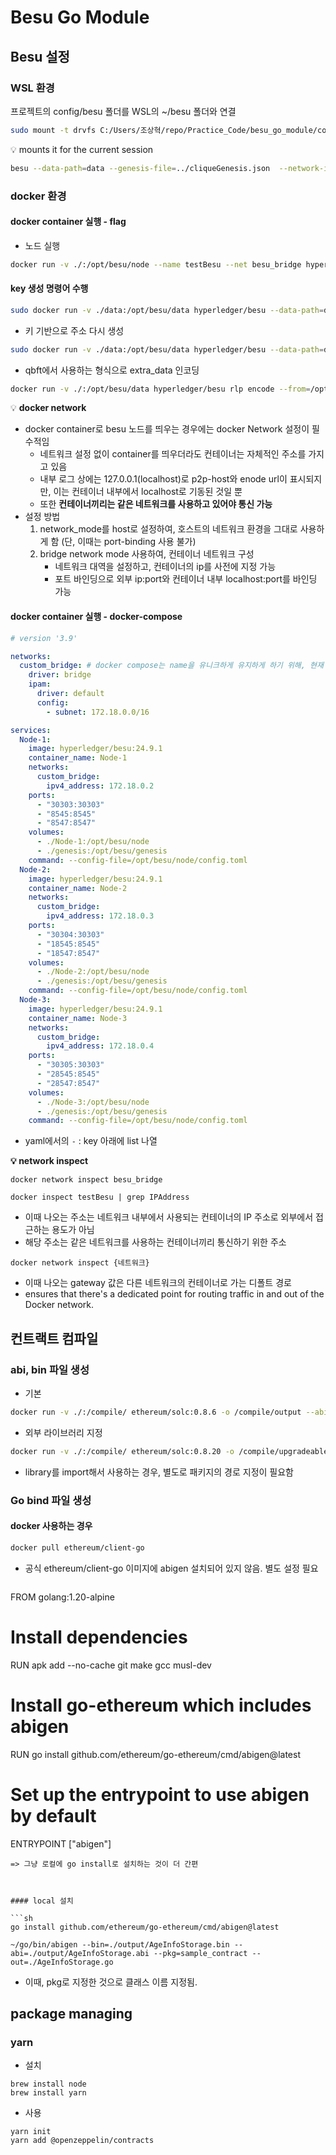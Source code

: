 # Besu Go Module



## Besu 설정



### WSL 환경

프로젝트의 config/besu 폴더를 WSL의 ~/besu 폴더와 연결

```sh
sudo mount -t drvfs C:/Users/조상혁/repo/Practice_Code/besu_go_module/config/besu ~/besu
```
:bulb: mounts it for the current session

```sh
besu --data-path=data --genesis-file=../cliqueGenesis.json  --network-id 123 --p2p-port=30304 --rpc-http-enabled --rpc-http-api=ETH,NET,CLIQUE --host-allowlist="*" --rpc-http-cors-origins="all" --rpc-http-port=8546
```



### docker 환경

#### docker container 실행 - flag

- 노드 실행

```sh
docker run -v ./:/opt/besu/node --name testBesu --net besu_bridge hyperledger/besu --config-file=/opt/besu/node/config.toml
```



#### key 생성 명령어 수행

```sh
sudo docker run -v ./data:/opt/besu/data hyperledger/besu --data-path=data public-key export-address --to=data/node1Address
```
- 키 기반으로 주소 다시 생성

```sh
sudo docker run -v ./data:/opt/besu/data hyperledger/besu --data-path=data public-key export-address --node-private-key-file=/opt/besu/data/key --to=data/node1Address
```
- qbft에서 사용하는 형식으로 extra_data 인코딩

```sh
docker run -v ./:/opt/besu/data hyperledger/besu rlp encode --from=/opt/besu/data/toEncode.json --type=QBFT_EXTRA_DATA
```


:bulb: **docker network**

- docker container로 besu 노드를 띄우는 경우에는 docker Network 설정이 필수적임
  - 네트워크 설정 없이 container를 띄우더라도 컨테이너는 자체적인 주소를 가지고 있음
  - 내부 로그 상에는 127.0.0.1(localhost)로 p2p-host와 enode url이 표시되지만, 이는 컨테이너 내부에서 localhost로 기동된 것일 뿐
  - 또한 **컨테이너끼리는 같은 네트워크를 사용하고 있어야 통신 가능**
- 설정 방법
  1. network_mode를 host로 설정하여, 호스트의 네트워크 환경을 그대로 사용하게 함
     (단, 이때는 port-binding 사용 불가)
  2. bridge network mode 사용하여, 컨테이너 네트워크 구성
     - 네트워크 대역을 설정하고, 컨테이너의 ip를 사전에 지정 가능
     - 포트 바인딩으로 외부 ip:port와 컨테이너 내부 localhost:port를 바인딩 가능



#### docker container 실행 - docker-compose

```yaml
# version '3.9'

networks:
  custom_bridge: # docker compose는 name을 유니크하게 유지하게 하기 위해, 현재 폴더명을 네트워크 이름 앞에 붙임
    driver: bridge
    ipam:
      driver: default
      config:
        - subnet: 172.18.0.0/16

services:
  Node-1:
    image: hyperledger/besu:24.9.1
    container_name: Node-1
    networks: 
      custom_bridge:
        ipv4_address: 172.18.0.2
    ports:
      - "30303:30303"
      - "8545:8545"
      - "8547:8547"
    volumes:
      - ./Node-1:/opt/besu/node
      - ./genesis:/opt/besu/genesis
    command: --config-file=/opt/besu/node/config.toml
  Node-2:
    image: hyperledger/besu:24.9.1
    container_name: Node-2
    networks:
      custom_bridge:
        ipv4_address: 172.18.0.3
    ports:
      - "30304:30303"
      - "18545:8545"
      - "18547:8547"
    volumes:
      - ./Node-2:/opt/besu/node
      - ./genesis:/opt/besu/genesis
    command: --config-file=/opt/besu/node/config.toml
  Node-3:
    image: hyperledger/besu:24.9.1
    container_name: Node-3
    networks:
      custom_bridge:
        ipv4_address: 172.18.0.4
    ports:
      - "30305:30303"
      - "28545:8545"
      - "28547:8547"
    volumes:
      - ./Node-3:/opt/besu/node
      - ./genesis:/opt/besu/genesis
    command: --config-file=/opt/besu/node/config.toml
```

- yaml에서의 `-` : key 아래에 list 나열



**:bulb: network inspect**

`docker network inspect besu_bridge`

`docker inspect testBesu | grep IPAddress`

- 이때 나오는 주소는 네트워크 내부에서 사용되는 컨테이너의 IP 주소로 외부에서 접근하는 용도가 아님
- 해당 주소는 같은 네트워크를 사용하는 컨테이너끼리 통신하기 위한 주소

`docker network inspect {네트워크} `

- 이때 나오는 gateway 값은 다른 네트워크의 컨테이너로 가는 디폴트 경로
- ensures that there's a dedicated point for routing traffic in and out of the Docker network.





## 컨트랙트 컴파일



### abi, bin 파일 생성

- 기본

````sh
docker run -v ./:/compile/ ethereum/solc:0.8.6 -o /compile/output --abi --bin ./compile/AgeInfoStorage.sol
````

- 외부 라이브러리 지정

```sh
docker run -v ./:/compile/ ethereum/solc:0.8.20 -o /compile/upgradeable/proxy/output --abi --bin @openzeppelin=/compile/node_modules/@openzeppelin/ ./compile/upgradeable/proxy/MyProxy.sol
```

- library를 import해서 사용하는 경우, 별도로 패키지의 경로 지정이 필요함



### Go bind 파일 생성

#### docker 사용하는 경우

```sh
docker pull ethereum/client-go
```

- 공식 ethereum/client-go 이미지에 abigen 설치되어 있지 않음. 별도 설정 필요

  ```sh
FROM golang:1.20-alpine

# Install dependencies
RUN apk add --no-cache git make gcc musl-dev

# Install go-ethereum which includes abigen
RUN go install github.com/ethereum/go-ethereum/cmd/abigen@latest

# Set up the entrypoint to use abigen by default
ENTRYPOINT ["abigen"]
  ```
  => 그냥 로컬에 go install로 설치하는 것이 더 간편



#### local 설치

```sh
go install github.com/ethereum/go-ethereum/cmd/abigen@latest

~/go/bin/abigen --bin=./output/AgeInfoStorage.bin --abi=./output/AgeInfoStorage.abi --pkg=sample_contract --out=./AgeInfoStorage.go
```

- 이때, pkg로 지정한 것으로 클래스 이름 지정됨. 



## package managing

### yarn
- 설치
```
brew install node
brew install yarn
```
- 사용
```
yarn init
yarn add @openzeppelin/contracts
```

